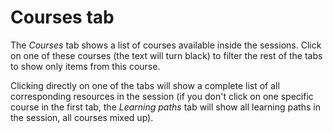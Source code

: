 # Courses tab

The _Courses_ tab shows a list of courses available inside the sessions. Click on one of these courses \(the text will turn black\) to filter the rest of the tabs to show only items from this course.

Clicking directly on one of the tabs will show a complete list of all corresponding resources in the session \(if you don't click on one specific course in the first tab, the _Learning paths_ tab will show all learning paths in the session, all courses mixed up\).

